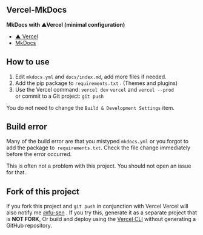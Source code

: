 ## Vercel-MkDocs

**MkDocs with ▲Vercel (minimal configuration)**

- [▲ Vercel](https://vercel.com/)
- [MkDocs](https://www.mkdocs.org/)

## How to use

1. Edit `mkdocs.yml` and `docs/index.md`, add more files if needed.
2. Add the pip package to `requirements.txt` . (Themes and plugins)
3. Use the Vercel command: `vercel dev` `vercel` and `vercel --prod`  
or commit to a Git project: `git push`

You do not need to change the `Build & Development Settings` item.

## Build error

Many of the build error are that you mistyped `mkdocs.yml`
or you forgot to add the package to` requirements.txt`.
Check the file change immediately before the error occurred.

This is often not a problem with this project.
You should not open an issue for that.

## Fork of this project

If you fork this project and `git push` in conjunction with Vercel
Vercel will also notify me [@fu-sen](https://github.com/fu-sen) .
If you try this, generate it as a separate project that is **NOT FORK**,
Or build and deploy using the [Vercel CLI](https://vercel.com/docs/cli) without generating a GitHub repository.
